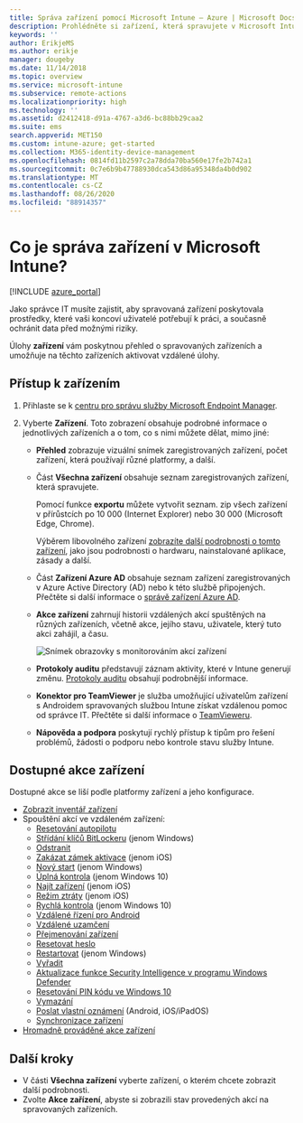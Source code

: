 ```yaml
---
title: Správa zařízení pomocí Microsoft Intune – Azure | Microsoft Docs
description: Prohlédněte si zařízení, která spravujete v Microsoft Intune (můžete také exportovat jejich seznam do formátu CSV), zobrazte zařízení připojená k Azure Active Directory, prohlédněte si změnový protokol akcí se zařízením, využijte konektor TeamVieweru umožňující správcům IT na dálku řešit problémy v zařízeních s Androidem a prohlédněte si všechny akce, které můžete v zařízeních spouštět.
keywords: ''
author: ErikjeMS
ms.author: erikje
manager: dougeby
ms.date: 11/14/2018
ms.topic: overview
ms.service: microsoft-intune
ms.subservice: remote-actions
ms.localizationpriority: high
ms.technology: ''
ms.assetid: d2412418-d91a-4767-a3d6-bc88bb29caa2
ms.suite: ems
search.appverid: MET150
ms.custom: intune-azure; get-started
ms.collection: M365-identity-device-management
ms.openlocfilehash: 0814fd11b2597c2a78dda70ba560e17fe2b742a1
ms.sourcegitcommit: 0c7e6b9b47788930dca543d86a95348da4b0d902
ms.translationtype: MT
ms.contentlocale: cs-CZ
ms.lasthandoff: 08/26/2020
ms.locfileid: "88914357"
---
```

# <a name="what-is-microsoft-intune-device-management"></a>Co je správa zařízení v Microsoft Intune?

[!INCLUDE [azure_portal](../includes/azure_portal.md)]

Jako správce IT musíte zajistit, aby spravovaná zařízení poskytovala prostředky, které vaši koncoví uživatelé potřebují k práci, a současně ochránit data před možnými riziky.

Úlohy **zařízení** vám poskytnou přehled o spravovaných zařízeních a umožňuje na těchto zařízeních aktivovat vzdálené úlohy.

## <a name="get-to-your-devices"></a>Přístup k zařízením

1. Přihlaste se k [centru pro správu služby Microsoft Endpoint Manager](https://go.microsoft.com/fwlink/?linkid=2109431).
3. Vyberte **Zařízení**. Toto zobrazení obsahuje podrobné informace o jednotlivých zařízeních a o tom, co s nimi můžete dělat, mimo jiné:

   - **Přehled** zobrazuje vizuální snímek zaregistrovaných zařízení, počet zařízení, která používají různé platformy, a další.
   - Část **Všechna zařízení** obsahuje seznam zaregistrovaných zařízení, která spravujete.

     Pomocí funkce **exportu** můžete vytvořit seznam. zip všech zařízení v přírůstcích po 10 000 (Internet Explorer) nebo 30 000 (Microsoft Edge, Chrome).

     Výběrem libovolného zařízení [zobrazíte další podrobnosti o tomto zařízení](device-inventory.md), jako jsou podrobnosti o hardwaru, nainstalované aplikace, zásady a další.

   - Část **Zařízení Azure AD** obsahuje seznam zařízení zaregistrovaných v Azure Active Directory (AD) nebo k této službě připojených. Přečtěte si další informace o [správě zařízení Azure AD](/azure/active-directory/device-management-introduction).
   - **Akce zařízení** zahrnují historii vzdálených akcí spuštěných na různých zařízeních, včetně akce, jejího stavu, uživatele, který tuto akci zahájil, a času.

     ![Snímek obrazovky s monitorováním akcí zařízení](./media/device-management/monitor-device-actions.png)

   - **Protokoly auditu** představují záznam aktivity, které v Intune generují změnu. [Protokoly auditu](../fundamentals/monitor-audit-logs.md) obsahují podrobnější informace.
   - **Konektor pro TeamViewer** je služba umožňující uživatelům zařízení s Androidem spravovaných službou Intune získat vzdálenou pomoc od správce IT. Přečtěte si další informace o [TeamVieweru](teamviewer-support.md).
   - **Nápověda a podpora** poskytují rychlý přístup k tipům pro řešení problémů, žádosti o podporu nebo kontrole stavu služby Intune.

## <a name="available-device-actions"></a>Dostupné akce zařízení
Dostupné akce se liší podle platformy zařízení a jeho konfigurace.

- [Zobrazit inventář zařízení](device-inventory.md)
- Spouštění akcí ve vzdáleném zařízení:
  - [Resetování autopilotu](/windows/deployment/windows-autopilot/windows-autopilot-reset#reset-devices-with-remote-windows-autopilot-reset)
  - [Střídání klíčů BitLockeru](../protect/encrypt-devices.md#rotate-bitlocker-recovery-keys) (jenom Windows)
  - [Odstranit](devices-wipe.md#delete-devices-from-the-intune-portal)
  - [Zakázat zámek aktivace](device-activation-lock-disable.md) (jenom iOS)
  - [Nový start](device-fresh-start.md) (jenom Windows)
  - [Úplná kontrola](../configuration/device-restrictions-windows-10.md#microsoft-defender-antivirus) (jenom Windows 10)
  - [Najít zařízení](device-locate.md) (jenom iOS)
  - [Režim ztráty](device-lost-mode.md) (jenom iOS)
  - [Rychlá kontrola](../configuration/device-restrictions-windows-10.md#microsoft-defender-antivirus) (jenom Windows 10)
  - [Vzdálené řízení pro Android](teamviewer-support.md)
  - [Vzdálené uzamčení](device-remote-lock.md)
  - [Přejmenování zařízení](device-rename.md)
  - [Resetovat heslo](device-passcode-reset.md)
  - [Restartovat](device-restart.md) (jenom Windows)
  - [Vyřadit](devices-wipe.md#retire)
  - [Aktualizace funkce Security Intelligence v programu Windows Defender](/windows/security/threat-protection/windows-defender-antivirus/manage-protection-updates-windows-defender-antivirus)
  - [Resetování PIN kódu ve Windows 10](device-windows-pin-reset.md)
  - [Vymazání](devices-wipe.md#wipe)
  - [Poslat vlastní oznámení](custom-notifications.md#send-a-custom-notification-to-a-single-device) (Android, iOS/iPadOS)
  - [Synchronizace zařízení](device-sync.md)
- [Hromadně prováděné akce zařízení](bulk-device-actions.md)

## <a name="next-steps"></a>Další kroky

- V části **Všechna zařízení** vyberte zařízení, o kterém chcete zobrazit další podrobnosti.
- Zvolte **Akce zařízení**, abyste si zobrazili stav provedených akcí na spravovaných zařízeních.